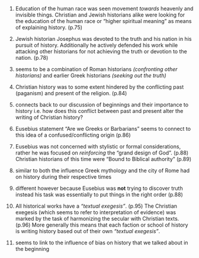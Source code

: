 1. Education of the human race was seen movement *towards* heavenly and invisible things.  Christian and Jewish historians alike
were looking for the education of the human race or “higher spiritual meaning” as means of explaining history. (p.75)

2. Jewish historian Josephus was devoted to the truth and his nation in his pursuit of history.  Additionally he actively 
defended his work while attacking other historians for not achieving the truth or devotion to the nation. (p.78)
  1. seems to be a combination of Roman historians *(confronting other historians)* and earlier Greek historians 
  *(seeking out the truth)*

3. Christian history was to some extent hindered by the conflicting past (paganism) and present of the religion. (p.84)
  1. connects back to our discussion of beginnings and their importance to history i.e. how does this conflict between past 
  and present alter the writing of Christian history?
  2. Eusebius statement “Are we Greeks or Barbarians” seems to connect to this idea of a confused/conflicting origin (p.86)

4. Eusebius was not concerned with stylistic or formal considerations, rather he was focused on *reinforcing* the “grand design 
of God”. (p.88) Christian historians of this time were “Bound to Biblical authority” (p.89)
  1. similar to both the influence Greek mythology and the city of Rome had on history during their respective times
  2. different however because Eusebius was **not** trying to discover truth instead his task was essentially to put things in 
  the right order (p.88)

5. All historical works have a *“textual exegesis”*. (p.95)  The Christian exegesis (which seems to refer to interpretation of evidence) was marked by the task of harmonizing the secular with Christian texts. (p.96)  More generally this means that each 
faction or school of history is writing history based out of their own *“textual exegesis”*.
  1. seems to link to the influence of bias on history that we talked about in the beginning
